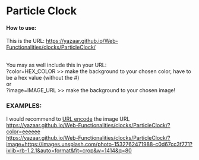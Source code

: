 <h1>Particle Clock</h1>
<h4>How to use:</h4>
This is the URL: <a href="https://yazaar.github.io/Web-Functionalities/clocks/ParticleClock/">https://yazaar.github.io/Web-Functionalities/clocks/ParticleClock/</a><br><br>

You may as well include this in your URL:<br>
?color=HEX_COLOR >> make the background to your chosen color, have to be a hex value (without the #)<br>
or<br>
?image=IMAGE_URL >> make the background to your chosen image!
<h3>EXAMPLES:</h3>
I would recommend to <a href="https://www.urlencoder.org/">URL encode</a> the image URL<br>
<a href="https://yazaar.github.io/Web-Functionalities/clocks/ParticleClock/?color=eeeeee">https://yazaar.github.io/Web-Functionalities/clocks/ParticleClock/?color=eeeeee</a><br>
<a href="https://yazaar.github.io/Web-Functionalities/clocks/ParticleClock/?image=https://images.unsplash.com/photo-1532762471988-c0d67cc3f771?ixlib=rb-1.2.1&auto=format&fit=crop&w=1414&q=80">https://yazaar.github.io/Web-Functionalities/clocks/ParticleClock/?image=https://images.unsplash.com/photo-1532762471988-c0d67cc3f771?ixlib=rb-1.2.1&auto=format&fit=crop&w=1414&q=80</a><br>
